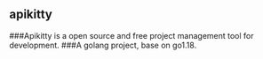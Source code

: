 ## apikitty
###Apikitty is a open source and free project management tool for development.
###A golang project, base on go1.18.
